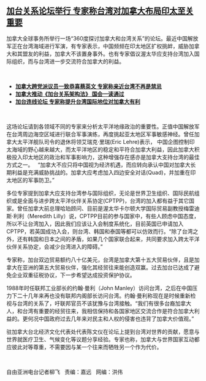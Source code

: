 <!--1629315007000-->
[加台关系论坛举行  专家称台湾对加拿大布局印太至关重要](https://www.rfa.org/mandarin/yataibaodao/gangtai/lf-08182021151653.html)
------

<p></p><p>加拿大全球事务所举行一场“360度探讨加拿大和台湾关系”的论坛。最近中国解放军正在台湾海域进行军演，有专家表示，中国频频在印太地区扩权挑衅，威胁加拿大和其盟友的利益，加拿大不该置身事外。也有专家倡议渥太华应支持台湾加入国际组织，而与台湾进一步交流符合加拿大的利益。</p><p><br/></p><ul><li><a href="https://www.rfa.org/mandarin/yataibaodao/gangtai/lf-05042021140551.html"><strong>加拿大跨党派议员一致恭喜蔡英文 专家称亲近台湾不再是禁忌</strong></a></li><li><strong><a href="https://www.rfa.org/mandarin/yataibaodao/gangtai/lf-06182021121142.html">加拿大推动《加台关系架构法》 国会一读通过</a></strong></li><li><strong><a href="https://www.rfa.org/mandarin/yataibaodao/gangtai/lf-09142020100844.html">加台连线论坛 专家称提升台湾国际地位对加拿大有利</a></strong></li></ul><p><br/></p><p>这场论坛请到各领域不同的专家来分析太平洋地缘政治的重要性。正值中国解放军在台湾周边海空区域进行联合军事演练，再度挑起亚太地区军事敏感神经。曾任加拿大太平洋舰队司令的退休将领艾瑞克·里瑞(Eric Lehre)表示， 中国企图控制印太海域的野心越来越大，而太平洋地区的稳定和平符合加拿大利益，因此加拿大积极投入印太地区的政治和军事影响力，这种增强存在感亦是加拿大支持台湾的最佳方式之一。   “加拿大不应只将中国视为经济机遇，而应转向承认中国对加拿大长期利益是充满威胁挑战的。加拿大应考虑加入四边安全对话(Quad)，并加重在印太地区的军事防卫。”</p><p>多位专家提到加拿大应支持台湾参与国际组织，无论是世界卫生组织、国际民航组织或是全面与进步跨太平洋伙伴关系协定(CPTPP)，台湾的加入都有益于其它国家。曾任加拿大前总理哈珀顾问、目前是渥太华卡尔顿大学国际贸易副教授梅雷迪斯·利利（Meredith Lilly）说，CPTPP目前的参与国家中，有些人顾虑中国态度，所以不让台湾加入，因此我们应该让入会制度系统化，目前英国已申请加入CPTPP，若英国成功入会，则台湾、韩国和泰国等都可以仿效而行。“除了台湾之外，还有韩国和日本之间的矛盾，如果几个国家联合起来，共同要求加入跨太平洋伙伴关系协定，会减少台湾进入的障碍。”</p><p>专家称，加台双边贸易额约八十亿美元，台湾是加拿大第十五大贸易伙伴，且是加拿大在亚洲的第五大贸易伙伴，强化其经贸往来能创造双赢。过去加台已达成了避免企业双重征税协议，下一步希望达成投资保护协议。</p><p>1988年时任联邦工业部长的约翰·曼利（John Manley）访问台湾，之后在中国压力下二十几年来再也没有联邦内阁部长访问台湾。约翰·曼利称现在是时候重新检视与台湾的关系了，吁联邦官员不该犹豫与台湾接触。“我们有很多台裔加拿大人，和台湾有重要的经贸往来，我相信保持和各国家地区交流合作是符合加拿大利益的。更何况中国政府过去几年来对民主和人权的侵害也违背了加拿大价值观。”</p><p>驻加拿大台北经济文化代表处代表陈文仪在论坛上提到台湾对世界的贡献，愿意与世界就医疗卫生、气候变化等议题分享经验。专家也称，加拿大与世界国家互动都应彼此对等尊重，不需要因与某一个往来而牺牲另一个作为代价。</p><p><br/></p><p>自由亚洲电台记者柳飞   责编：嘉远   网编：洪伟</p>
